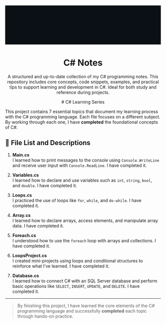 <p align="center">
  <img src="https://github.com/omersefacarikci/omersefacarikci/blob/main/csharpbanner.gif" alt="Banner" />
</p>
<h1 align="center">C# Notes</h1>

<p align="center">
A structured and up-to-date collection of my C# programming notes.
This repository includes core concepts, code snippets, examples, and practical tips to support learning and development in C#. Ideal for both study and reference during projects.
</p>
<p align="center">
  # C# Learning Series

This project contains 7 essential topics that document my learning process with the C# programming language. Each file focuses on a different subject. By working through each one, I have **completed** the foundational concepts of C#.

## 📁 File List and Descriptions

1. **Main.cs**  
   I learned how to print messages to the console using `Console.WriteLine` and receive user input with `Console.ReadLine`. I have completed it.

2. **Variables.cs**  
   I learned how to declare and use variables such as `int`, `string`, `bool`, and `double`. I have completed it.

3. **Loops.cs**  
   I practiced the use of loops like `for`, `while`, and `do-while`. I have completed it.

4. **Array.cs**  
   I learned how to declare arrays, access elements, and manipulate array data. I have completed it.

5. **Foreach.cs**  
   I understood how to use the `foreach` loop with arrays and collections. I have completed it.

6. **LoopsProject.cs**  
   I created mini-projects using loops and conditional structures to reinforce what I’ve learned. I have completed it.

7. **Database.cs**  
   I learned how to connect C# with an SQL Server database and perform basic operations like `SELECT`, `INSERT`, `UPDATE`, and `DELETE`. I have completed it.

---

> By finishing this project, I have learned the core elements of the C# programming language and successfully **completed** each topic through hands-on practice.

</p>
